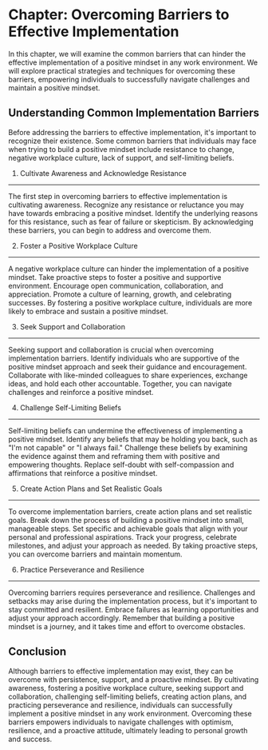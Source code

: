 Chapter: Overcoming Barriers to Effective Implementation
========================================================

In this chapter, we will examine the common barriers that can hinder the effective implementation of a positive mindset in any work environment. We will explore practical strategies and techniques for overcoming these barriers, empowering individuals to successfully navigate challenges and maintain a positive mindset.

Understanding Common Implementation Barriers
--------------------------------------------

Before addressing the barriers to effective implementation, it's important to recognize their existence. Some common barriers that individuals may face when trying to build a positive mindset include resistance to change, negative workplace culture, lack of support, and self-limiting beliefs.

1. Cultivate Awareness and Acknowledge Resistance
-------------------------------------------------

The first step in overcoming barriers to effective implementation is cultivating awareness. Recognize any resistance or reluctance you may have towards embracing a positive mindset. Identify the underlying reasons for this resistance, such as fear of failure or skepticism. By acknowledging these barriers, you can begin to address and overcome them.

2. Foster a Positive Workplace Culture
--------------------------------------

A negative workplace culture can hinder the implementation of a positive mindset. Take proactive steps to foster a positive and supportive environment. Encourage open communication, collaboration, and appreciation. Promote a culture of learning, growth, and celebrating successes. By fostering a positive workplace culture, individuals are more likely to embrace and sustain a positive mindset.

3. Seek Support and Collaboration
---------------------------------

Seeking support and collaboration is crucial when overcoming implementation barriers. Identify individuals who are supportive of the positive mindset approach and seek their guidance and encouragement. Collaborate with like-minded colleagues to share experiences, exchange ideas, and hold each other accountable. Together, you can navigate challenges and reinforce a positive mindset.

4. Challenge Self-Limiting Beliefs
----------------------------------

Self-limiting beliefs can undermine the effectiveness of implementing a positive mindset. Identify any beliefs that may be holding you back, such as "I'm not capable" or "I always fail." Challenge these beliefs by examining the evidence against them and reframing them with positive and empowering thoughts. Replace self-doubt with self-compassion and affirmations that reinforce a positive mindset.

5. Create Action Plans and Set Realistic Goals
----------------------------------------------

To overcome implementation barriers, create action plans and set realistic goals. Break down the process of building a positive mindset into small, manageable steps. Set specific and achievable goals that align with your personal and professional aspirations. Track your progress, celebrate milestones, and adjust your approach as needed. By taking proactive steps, you can overcome barriers and maintain momentum.

6. Practice Perseverance and Resilience
---------------------------------------

Overcoming barriers requires perseverance and resilience. Challenges and setbacks may arise during the implementation process, but it's important to stay committed and resilient. Embrace failures as learning opportunities and adjust your approach accordingly. Remember that building a positive mindset is a journey, and it takes time and effort to overcome obstacles.

Conclusion
----------

Although barriers to effective implementation may exist, they can be overcome with persistence, support, and a proactive mindset. By cultivating awareness, fostering a positive workplace culture, seeking support and collaboration, challenging self-limiting beliefs, creating action plans, and practicing perseverance and resilience, individuals can successfully implement a positive mindset in any work environment. Overcoming these barriers empowers individuals to navigate challenges with optimism, resilience, and a proactive attitude, ultimately leading to personal growth and success.
